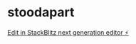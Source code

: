 # stoodapart

[Edit in StackBlitz next generation editor ⚡️](https://stackblitz.com/~/github.com/shrutz-17/stoodapart)